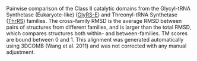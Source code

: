 Pairwise comparison of the Class II catalytic domains from the Glycyl-tRNA Synthetase (Eukaryote-like) (<a href='/class2/gly3'>GlyRS-E</a>) and Threonyl-tRNA Synthetase (<a href='/class2/thr'>ThrRS</a>) families. 
	The cross-family RMSD is the average RMSD between pairs of structures from different families, and is
	 larger than the total RMSD, which compares structures both within- and between-families. TM scores are bound between 0 and 1. 
	 This alignment was generated automatically using 3DCOMB (Wang et al. 2011) and was not corrected with any manual adjustment.
